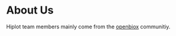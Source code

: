 # About Us

Hiplot team members mainly come from the [openbiox](https://github.com/openbiox) communitiy.
